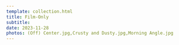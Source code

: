 ```yaml
---
template: collection.html
title: Film-Only
subtitle: 
date: 2023-11-28
photos: (Off) Center.jpg,Crusty and Dusty.jpg,Morning Angle.jpg
---
```


